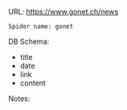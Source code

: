 URL: https://www.gonet.ch/news

    Spider name: gonet

DB Schema:
- title
- date
- link
- content

Notes: